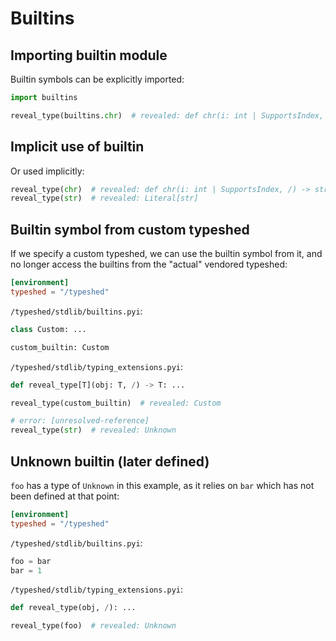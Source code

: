 # Builtins

## Importing builtin module

Builtin symbols can be explicitly imported:

```py
import builtins

reveal_type(builtins.chr)  # revealed: def chr(i: int | SupportsIndex, /) -> str
```

## Implicit use of builtin

Or used implicitly:

```py
reveal_type(chr)  # revealed: def chr(i: int | SupportsIndex, /) -> str
reveal_type(str)  # revealed: Literal[str]
```

## Builtin symbol from custom typeshed

If we specify a custom typeshed, we can use the builtin symbol from it, and no longer access the
builtins from the "actual" vendored typeshed:

```toml
[environment]
typeshed = "/typeshed"
```

`/typeshed/stdlib/builtins.pyi`:

```pyi
class Custom: ...

custom_builtin: Custom
```

`/typeshed/stdlib/typing_extensions.pyi`:

```pyi
def reveal_type[T](obj: T, /) -> T: ...
```

```py
reveal_type(custom_builtin)  # revealed: Custom

# error: [unresolved-reference]
reveal_type(str)  # revealed: Unknown
```

## Unknown builtin (later defined)

`foo` has a type of `Unknown` in this example, as it relies on `bar` which has not been defined at
that point:

```toml
[environment]
typeshed = "/typeshed"
```

`/typeshed/stdlib/builtins.pyi`:

```pyi
foo = bar
bar = 1
```

`/typeshed/stdlib/typing_extensions.pyi`:

```pyi
def reveal_type(obj, /): ...
```

```py
reveal_type(foo)  # revealed: Unknown
```
